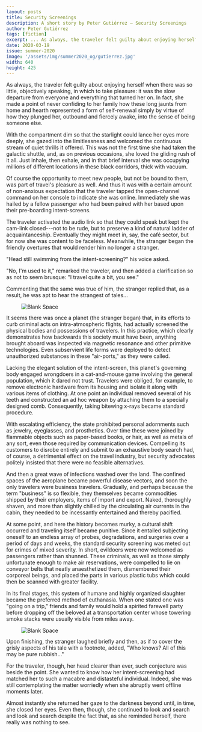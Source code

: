 ```yaml
---
layout: posts
title: Security Screenings
description: A short story by Peter Gutiérrez – Security Screenings
author: Peter Gutiérrez
tags: [fiction]
excerpt: ... As always, the traveler felt guilty about enjoying herself when there was so little ...
date: 2020-03-19
issue: summer-2020
image: '/assets/img/summer2020_og/gutierrez.jpg'
width: 640
height: 425
---
```


As always, the traveler felt guilty about enjoying herself when there
was so little, objectively speaking, in which to take pleasure: it was
the slow departure from everyone and everything that turned her on. In
fact, she made a point of never confiding to her family how these long
jaunts from home and hearth represented a form of self-renewal simply by
virtue of how they plunged her, outbound and fiercely awake, into the
sense of being someone else.

With the compartment dim so that the starlight could lance her eyes more
deeply, she gazed into the limitlessness and welcomed the continuous
stream of quiet thrills it offered. This was not the first time she had
taken the galactic shuttle, and, as on previous occasions, she loved the
gliding rush of it all. Just inhale, then exhale, and in that brief
interval she was occupying millions of different locations in these
black corridors, thick with vacuum.

Of course the opportunity to meet new people, but not be bound to them,
was part of travel's pleasure as well. And thus it was with a certain
amount of non-anxious expectation that the traveler tapped the
open-channel command on her console to indicate she was online.
Immediately she was hailed by a fellow passenger who had been paired
with her based upon their pre-boarding intent-screens.

The traveler activated the audio link so that they could speak but kept
the cam-link closed---not to be rude, but to preserve a kind of natural
ladder of acquaintanceship. Eventually they might meet in, say, the café
sector, but for now she was content to be faceless. Meanwhile, the
stranger began the friendly overtures that would render him no longer a
stranger.

"Head still swimming from the intent-screening?" his voice asked.

"No, I'm used to it," remarked the traveler, and then added a
clarification so as not to seem brusque: "I travel quite a bit, you
see."

Commenting that the same was true of him, the stranger replied that, as
a result, he was apt to hear the strangest of tales...

<figure class="my-4 py-3 ">
  <img src="{{ '/assets/img/dinkus.png' | prepend: site.baseurl }}" class="d-block mx-auto" alt="Blank Space" style="max-height:15px;" />
</figure>

It seems there was once a planet (the stranger began) that, in its
efforts to curb criminal acts on intra-atmospheric flights, had actually
screened the physical bodies and possessions of travelers. In this
practice, which clearly demonstrates how backwards this society must
have been, anything brought aboard was inspected via magnetic resonance
and other primitive technologies. Even subservient life forms were
deployed to detect unauthorized substances in these "air-ports," as they
were called.

Lacking the elegant solution of the intent-screen, this planet's
governing body engaged wrongdoers in a cat-and-mouse game involving the
general population, which it dared not trust. Travelers were obliged,
for example, to remove electronic hardware from its housing and isolate
it along with various items of clothing. At one point an individual
removed several of his teeth and constructed an ad hoc weapon by
attaching them to a specially designed comb. Consequently, taking
bitewing x-rays became standard procedure.

With escalating efficiency, the state prohibited personal adornments
such as jewelry, eyeglasses, and prosthetics. Over time these were
joined by flammable objects such as paper-based books, or hair, as well
as metals of any sort, even those required by communication devices.
Compelling its customers to disrobe entirely and submit to an exhaustive
body search had, of course, a detrimental effect on the travel industry,
but security advocates politely insisted that there were no feasible
alternatives.

And then a great wave of infections washed over the land. The confined
spaces of the aeroplane became powerful disease vectors, and soon the
only travelers were business travelers. Gradually, and perhaps because
the term "business" is so flexible, they themselves became commodities
shipped by their employers, items of import and export. Naked,
thoroughly shaven, and more than slightly chilled by the circulating air
currents in the cabin, they needed to be incessantly entertained and
thereby pacified.

At some point, and here the history becomes murky, a cultural shift
occurred and traveling itself became punitive. Since it entailed
subjecting oneself to an endless array of probes, degradations, and
surgeries over a period of days and weeks, the standard security
screening was meted out for crimes of mixed severity. In short,
evildoers were now welcomed as passengers rather than shunned. These
criminals, as well as those simply unfortunate enough to make air
reservations, were compelled to lie on conveyor belts that neatly
anaesthetized them, dismembered their corporeal beings, and placed the
parts in various plastic tubs which could then be scanned with greater
facility.

In its final stages, this system of humane and highly organized
slaughter became the preferred method of euthanasia. When one stated one
was "going on a trip," friends and family would hold a spirited farewell
party before dropping off the beloved at a transportation center whose
towering smoke stacks were usually visible from miles away.

<figure class="my-4 py-3 ">
  <img src="{{ '/assets/img/dinkus.png' | prepend: site.baseurl }}" class="d-block mx-auto" alt="Blank Space" style="max-height:15px;" />
</figure>

Upon finishing, the stranger laughed briefly and then, as if to cover
the grisly aspects of his tale with a footnote, added, "Who knows? All
of this may be pure rubbish..."

For the traveler, though, her head clearer than ever, such conjecture
was beside the point. She wanted to know how her intent-screening had
matched her to such a macabre and distasteful individual. Indeed, she
was still contemplating the matter worriedly when she abruptly went
offline moments later.

Almost instantly she returned her gaze to the darkness beyond until, in
time, she closed her eyes. Even then, though, she continued to look and
search and look and search despite the fact that, as she reminded
herself, there really was nothing to see.
